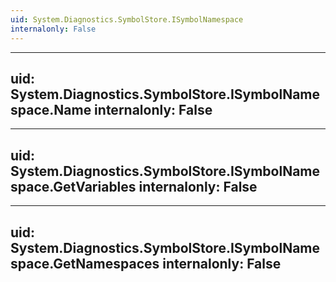 ```yaml
---
uid: System.Diagnostics.SymbolStore.ISymbolNamespace
internalonly: False
---
```


---
uid: System.Diagnostics.SymbolStore.ISymbolNamespace.Name
internalonly: False
---

---
uid: System.Diagnostics.SymbolStore.ISymbolNamespace.GetVariables
internalonly: False
---

---
uid: System.Diagnostics.SymbolStore.ISymbolNamespace.GetNamespaces
internalonly: False
---
